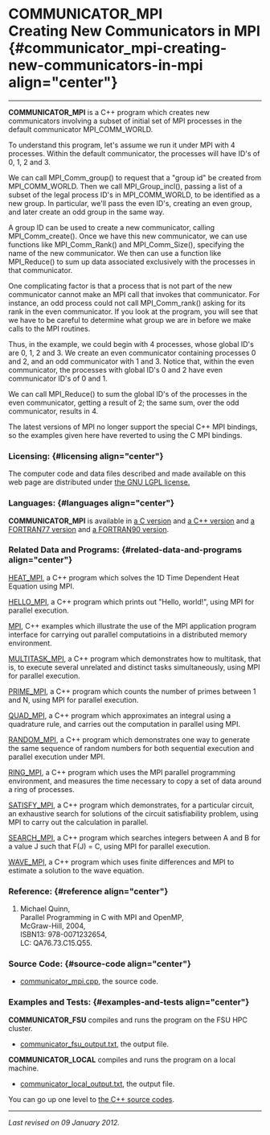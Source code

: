 COMMUNICATOR\_MPI\
Creating New Communicators in MPI {#communicator_mpi-creating-new-communicators-in-mpi align="center"}
=================================

------------------------------------------------------------------------

**COMMUNICATOR\_MPI** is a C++ program which creates new communicators
involving a subset of initial set of MPI processes in the default
communicator MPI\_COMM\_WORLD.

To understand this program, let's assume we run it under MPI with 4
processes. Within the default communicator, the processes will have ID's
of 0, 1, 2 and 3.

We can call MPI\_Comm\_group() to request that a "group id" be created
from MPI\_COMM\_WORLD. Then we call MPI\_Group\_incl(), passing a list
of a subset of the legal process ID's in MPI\_COMM\_WORLD, to be
identified as a new group. In particular, we'll pass the even ID's,
creating an even group, and later create an odd group in the same way.

A group ID can be used to create a new communicator, calling
MPI\_Comm\_create(). Once we have this new communicator, we can use
functions like MPI\_Comm\_Rank() and MPI\_Comm\_Size(), specifying the
name of the new communicator. We then can use a function like
MPI\_Reduce() to sum up data associated exclusively with the processes
in that communicator.

One complicating factor is that a process that is not part of the new
communicator cannot make an MPI call that invokes that communicator. For
instance, an odd process could not call MPI\_Comm\_rank() asking for its
rank in the even communicator. If you look at the program, you will see
that we have to be careful to determine what group we are in before we
make calls to the MPI routines.

Thus, in the example, we could begin with 4 processes, whose global ID's
are 0, 1, 2 and 3. We create an even communicator containing processes 0
and 2, and an odd communicator with 1 and 3. Notice that, within the
even communicator, the processes with global ID's 0 and 2 have even
communicator ID's of 0 and 1.

We can call MPI\_Reduce() to sum the global ID's of the processes in the
even communicator, getting a result of 2; the same sum, over the odd
communicator, results in 4.

The latest versions of MPI no longer support the special C++ MPI
bindings, so the examples given here have reverted to using the C MPI
bindings.

### Licensing: {#licensing align="center"}

The computer code and data files described and made available on this
web page are distributed under [the GNU LGPL
license.](../../txt/gnu_lgpl.txt)

### Languages: {#languages align="center"}

**COMMUNICATOR\_MPI** is available in [a C
version](../../c_src/communicator_mpi/communicator_mpi.html) and [a C++
version](../../cpp_src/communicator_mpi/communicator_mpi.html) and [a
FORTRAN77 version](../../f77_src/communicator_mpi/communicator_mpi.html)
and [a FORTRAN90
version](../../f_src/communicator_mpi/communicator_mpi.html).

### Related Data and Programs: {#related-data-and-programs align="center"}

[HEAT\_MPI](../../cpp_src/heat_mpi/heat_mpi.html), a C++ program which
solves the 1D Time Dependent Heat Equation using MPI.

[HELLO\_MPI](../../cpp_src/hello_mpi/hello_mpi.html), a C++ program
which prints out "Hello, world!", using MPI for parallel execution.

[MPI](../../cpp_src/mpi/mpi.html), C++ examples which illustrate the use
of the MPI application program interface for carrying out parallel
computatioins in a distributed memory environment.

[MULTITASK\_MPI](../../cpp_src/multitask_mpi/multitask_mpi.html), a C++
program which demonstrates how to multitask, that is, to execute several
unrelated and distinct tasks simultaneously, using MPI for parallel
execution.

[PRIME\_MPI](../../cpp_src/prime_mpi/prime_mpi.html), a C++ program
which counts the number of primes between 1 and N, using MPI for
parallel execution.

[QUAD\_MPI](../../cpp_src/quad_mpi/quad_mpi.html), a C++ program which
approximates an integral using a quadrature rule, and carries out the
computation in parallel using MPI.

[RANDOM\_MPI](../../cpp_src/random_mpi/random_mpi.html), a C++ program
which demonstrates one way to generate the same sequence of random
numbers for both sequential execution and parallel execution under MPI.

[RING\_MPI](../../cpp_src/ring_mpi/ring_mpi.html), a C++ program which
uses the MPI parallel programming environment, and measures the time
necessary to copy a set of data around a ring of processes.

[SATISFY\_MPI](../../cpp_src/satisfy_mpi/satisfy_mpi.html), a C++
program which demonstrates, for a particular circuit, an exhaustive
search for solutions of the circuit satisfiability problem, using MPI to
carry out the calculation in parallel.

[SEARCH\_MPI](../../cpp_src/search_mpi/search_mpi.html), a C++ program
which searches integers between A and B for a value J such that F(J) =
C, using MPI for parallel execution.

[WAVE\_MPI](../../cpp_src/wave_mpi/wave_mpi.html), a C++ program which
uses finite differences and MPI to estimate a solution to the wave
equation.

### Reference: {#reference align="center"}

1.  Michael Quinn,\
    Parallel Programming in C with MPI and OpenMP,\
    McGraw-Hill, 2004,\
    ISBN13: 978-0071232654,\
    LC: QA76.73.C15.Q55.

### Source Code: {#source-code align="center"}

-   [communicator\_mpi.cpp](communicator_mpi.cpp), the source code.

### Examples and Tests: {#examples-and-tests align="center"}

**COMMUNICATOR\_FSU** compiles and runs the program on the FSU HPC
cluster.

-   [communicator\_fsu\_output.txt](communicator_fsu_output.txt), the
    output file.

**COMMUNICATOR\_LOCAL** compiles and runs the program on a local
machine.

-   [communicator\_local\_output.txt](communicator_local_output.txt),
    the output file.

You can go up one level to [the C++ source codes](../cpp_src.html).

------------------------------------------------------------------------

*Last revised on 09 January 2012.*

